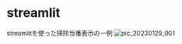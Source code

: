 # streamlit
streamlitを使った掃除当番表示の一例
![pic_20230129_001](https://user-images.githubusercontent.com/8576729/215325040-a447b3f8-6ed3-48bb-a2e8-f54b0ae5ac73.jpg)
